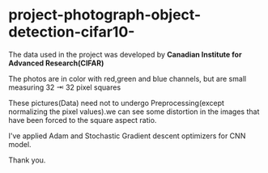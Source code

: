 # project-photograph-object-detection-cifar10-
The data used in the project was developed by <strong>Canadian Institute for Advanced Research(CIFAR)</strong>
<p>The photos are in color with red,green and blue channels, but are small measuring 32 ⇥ 32 pixel squares</p>
These pictures(Data) need not to undergo Preprocessing(except normalizing the pixel values).we can see some distortion in the images that have been forced to the square aspect ratio.

I've applied Adam and Stochastic Gradient descent optimizers for CNN model.

Thank you.
